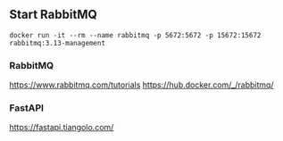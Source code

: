 

## Start RabbitMQ

```shell
docker run -it --rm --name rabbitmq -p 5672:5672 -p 15672:15672 rabbitmq:3.13-management
```


### RabbitMQ

https://www.rabbitmq.com/tutorials
https://hub.docker.com/_/rabbitmq/

### FastAPI
https://fastapi.tiangolo.com/